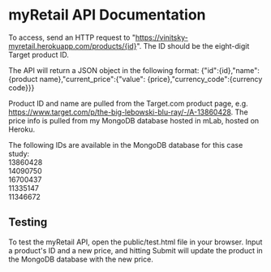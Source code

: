 # **myRetail API Documentation**

To access, send an HTTP request to "https://vinitsky-myretail.herokuapp.com/products/{id}". The ID should be the eight-digit Target product ID.

The API will return a JSON object in the following format:
{"id":{id},"name":{product name},"current_price":{"value": {price},"currency_code":{currency code}}}

Product ID and name are pulled from the Target.com product page, e.g. https://www.target.com/p/the-big-lebowski-blu-ray/-/A-13860428. The price info is pulled from my MongoDB database hosted in mLab, hosted on Heroku.

The following IDs are available in the MongoDB database for this case study:  
13860428  
14090750  
16700437  
11335147  
11346672

## Testing

To test the myRetail API, open the public/test.html file in your browser. Input a product's ID and a new price, and hitting Submit will update the product in the MongoDB database with the new price.
